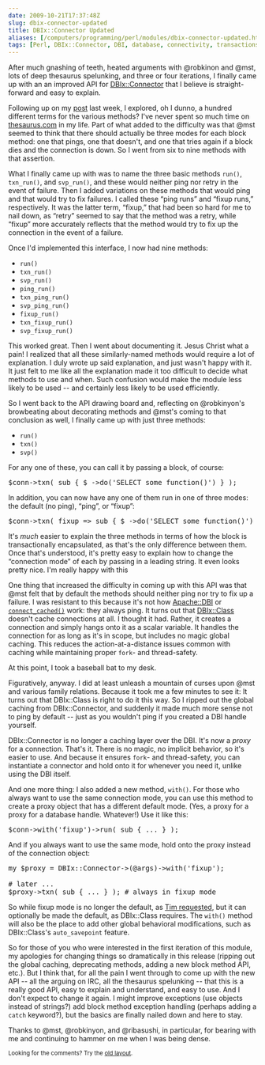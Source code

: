 ```yaml
--- 
date: 2009-10-21T17:37:48Z
slug: dbix-connector-updated
title: DBIx::Connector Updated
aliases: [/computers/programming/perl/modules/dbix-connector-updated.html]
tags: [Perl, DBIx::Connector, DBI, database, connectivity, transactions]
---
```


<p>After much gnashing of teeth, heated arguments with @robkinon and @mst,
lots of deep thesaurus spelunking, and three or four iterations, I finally
came up with an an improved API
for <a href="http://search.cpan.org/perldoc?DBIx::Connector"
title="DBIx::Connector on CPAN">DBIx::Connector</a> that I believe is
straight-forward and easy to explain.</p>

<p>Following up on
my <a href="/computers/programming/perl/modules/dbix-connector-methods.html"
title="Suggest Method Names for DBIx::Connector">post</a> last week, I
explored, oh I dunno, a hundred different terms for the various methods? I've
never spent so much time
on <a href="http://www.thesaurus.com/">thesaurus.com</a> in my life. Part of
what added to the difficulty was that @mst seemed to think that there should
actually be three modes for each block method: one that pings, one that
doesn't, and one that tries again if a block dies and the connection is down.
So I went from six to nine methods with that assertion.</p>

<p>What I finally came up with was to name the three basic methods <code>run()</code>,
<code>txn_run()</code>, and <code>svp_run()</code>, and these would neither
ping nor retry in the event of failure. Then I added variations on these
methods that would ping and that would try to fix failures. I called these
“ping runs” and “fixup runs,” respectively. It was the latter term, “fixup,”
that had been so hard for me to nail down, as “retry” seemed to say that the
method was a retry, while “fixup” more accurately reflects that the method
would try to fix up the connection in the event of a failure.</p>

<p>Once I'd implemented this interface, I now had nine methods:</p>

<ul>
  <li><code>run()</code></li>
  <li><code>txn_run()</code></li>
  <li><code>svp_run()</code></li>
  <li><code>ping_run()</code></li>
  <li><code>txn_ping_run()</code></li>
  <li><code>svp_ping_run()</code></li>
  <li><code>fixup_run()</code></li>
  <li><code>txn_fixup_run()</code></li>
  <li><code>svp_fixup_run()</code></li>
</ul>

<p>This worked great. Then I went about documenting it. Jesus Christ what a
pain! I realized that all these similarly-named methods would require a lot of
explanation. I duly wrote up said explanation, and just wasn't happy with it.
It just felt to me like all the explanation made it too difficult to decide
what methods to use and when. Such confusion would make the module less likely
to be used -- and certainly less likely to be used efficiently.</p>

<p>So I went back to the API drawing board and, reflecting on @robkinyon's
browbeating about decorating methods and @mst's coming to that conclusion as
well, I finally came up with just three methods:</p>

<ul>
  <li><code>run()</code></li>
  <li><code>txn()</code></li>
  <li><code>svp()</code></li>
</ul>

<p>For any one of these, you can call it by passing a block, of course:</p>

<pre>
$conn-&gt;txn( sub { $_->do(&#x0027;SELECT some_function()&#x0027;) } );
</pre>

<p>In addition, you can now have any one of them run in one of three
modes: the default (no ping), “ping”, or “fixup”:</p>

<pre>
$conn-&gt;txn( fixup => sub { $_->do(&#x0027;SELECT some_function()&#x0027;) } );
</pre>

<p>It's <em>much</em> easier to explain the three methods in terms of how the
block is transactionally encapsulated, as that's the only difference between
them. Once that's understood, it's pretty easy to explain how to change the
“connection mode” of each by passing in a leading string. It even looks pretty
nice. I'm really happy with this</p>

<p>One thing that increased the difficulty in coming up with this API was that
@mst felt that by default the methods should neither ping nor try to fix up a
failure. I was resistant to this because it's not
how <a href="http://search.cpan.org/perldoc?Apache::DBI"
title="Apache::DBI on CPAN">Apache::DBI</a> or
<a href="http://search.cpan.org/perldoc?DBI#connect_cached"
title="DBI on CPAN"><code>connect_cached()</code></a> work: they always ping.
It turns out that <a href="http://search.cpan.org/perldoc?DBIx::Class"
title="DBIx::Class on CPAN">DBIx::Class</a> doesn't cache connections
at all. I thought it had. Rather, it creates a connection and simply hangs
onto it as a scalar variable. It handles the connection for as long as it's in
scope, but includes no magic global caching. This reduces the action-at-a-distance
issues common with caching while maintaining proper <code>fork</code>- and
thread-safety.</p>

<p>At this point, I took a baseball bat to my desk.</p>

<p>Figuratively, anyway. I did at least unleash a mountain of curses upon @mst
and various family relations. Because it took me a few minutes to see it: It
turns out that DBIx::Class is right to do it this way. So I ripped out the
global caching from DBIx::Connector, and suddenly it made much more sense not
to ping by default -- just as you wouldn't ping if you created a DBI handle
yourself.</p>

<p>DBIx::Connector is no longer a caching layer over the DBI. It's now
a <em>proxy</em> for a connection. That's it. There is no magic, no implicit
behavior, so it's easier to use. And because it ensures <code>fork</code>- and
thread-safety, you can instantiate a connector and hold onto it for whenever
you need it, unlike using the DBI itself.</p>

<p>And one more thing: I also added a new method, <code>with()</code>. For
those who always want to use the same connection mode, you can use this method
to create a proxy object that has a different default mode. (Yes, a proxy for
a proxy for a database handle. Whatever!) Use it like this:</p>

<pre>
$conn-&gt;with(&#x0027;fixup&#x0027;)-&gt;run( sub { ... } );
</pre>

<p>And if you always want to use the same mode, hold onto the proxy instead of
the connection object:</p>

<pre>
my $proxy = DBIx::Connector-&gt;(@args)->with(&#x0027;fixup&#x0027;);

# later ...
$proxy-&gt;txn( sub { ... } ); # always in fixup mode
</pre>

<p>So while fixup mode is no longer the default,
as <a href="https://rt.cpan.org/Ticket/Display.html?id=47005"
title="RT #47005: txn_do should provide a way to disable retry">Tim
requested</a>, but it can optionally be made the default, as DBIx::Class
requires. The <code>with()</code> method will also be the place to add other
global behavioral modifications, such as
DBIx::Class's <code>auto_savepoint</code> feature.</p>

<p>So for those of you who were interested in the first iteration of this
module, my apologies for changing things so dramatically in this release
(ripping out the global caching, deprecating methods, adding a new block
method API, etc.). But I think that, for all the pain I went through to come
up with the new API -- all the arguing on IRC, all the thesaurus spelunking --
that this is a really good API, easy to explain and understand, and easy to
use. And I don't expect to change it again. I might improve exceptions (use
objects instead of strings?) add block method exception handling (perhaps
adding a <code>catch</code> keyword?), but the basics are finally nailed down
and here to stay.</p>

<p>Thanks to @mst, @robkinyon, and @ribasushi, in particular, for bearing with
me and continuing to hammer on me when I was being dense.</p>

<p class="past"><small>Looking for the comments? Try the <a rel="nofollow" href="//past.justatheory.com/computers/programming/perl/modules/dbix-connector-updated.html">old layout</a>.</small></p>



